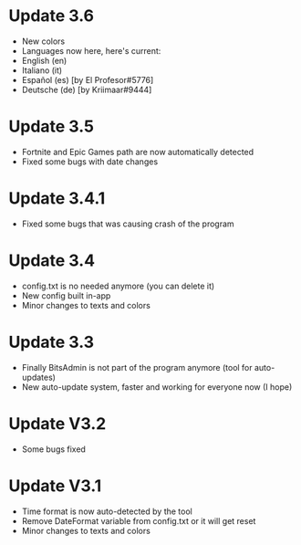 # Update 3.6
- New colors
- Languages now here, here's current:
- English (en)
- Italiano (it)
- Español (es) [by El Profesor#5776]
- Deutsche (de) [by Kriimaar#9444]

# Update 3.5
- Fortnite and Epic Games path are now automatically detected
- Fixed some bugs with date changes

# Update 3.4.1
- Fixed some bugs that was causing crash of the program

# Update 3.4
- config.txt is no needed anymore (you can delete it)
- New config built in-app
- Minor changes to texts and colors

# Update 3.3
- Finally BitsAdmin is not part of the program anymore (tool for auto-updates)
- New auto-update system, faster and working for everyone now (I hope)

# Update V3.2
- Some bugs fixed

# Update V3.1
- Time format is now auto-detected by the tool
- Remove DateFormat variable from config.txt or it will get reset
- Minor changes to texts and colors
